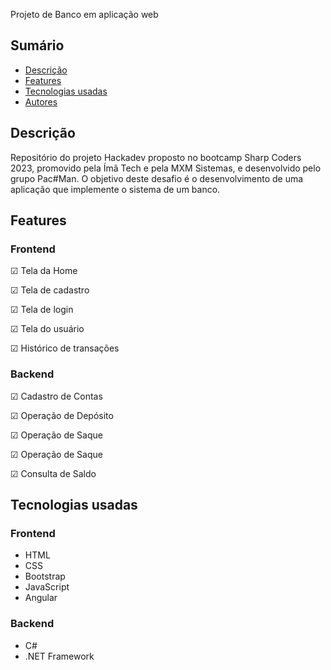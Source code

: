 








Projeto de Banco em aplicação web

## Sumário

- [Descrição](#descrição)
- [Features](#features)
- [Tecnologias usadas](#tecnologias-usadas)
- [Autores](#autores)
<!-- - [Deploy](#deploy) -->

## Descrição

Repositório do projeto Hackadev proposto no bootcamp Sharp Coders 2023, promovido pela Ímã Tech e pela MXM Sistemas, e desenvolvido pelo grupo Pac#Man. O objetivo deste desafio é o desenvolvimento de uma aplicação que implemente o sistema de um banco.

## Features

### Frontend

☑ Tela da Home

☑ Tela de cadastro

☑ Tela de login

☑ Tela do usuário

☑ Histórico de transações

### Backend

☑ Cadastro de Contas

☑ Operação de Depósito

☑ Operação de Saque

☑ Operação de Saque

☑ Consulta de Saldo

## Tecnologias usadas

### Frontend

- HTML
- CSS
- Bootstrap
- JavaScript
- Angular

### Backend

- C#
- .NET Framework


